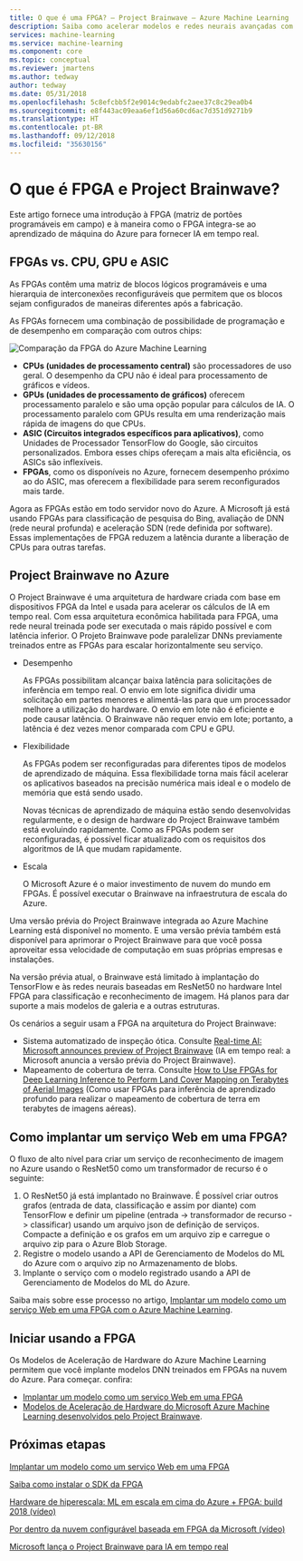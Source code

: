 ```yaml
---
title: O que é uma FPGA? – Project Brainwave – Azure Machine Learning
description: Saiba como acelerar modelos e redes neurais avançadas com FPGAs.
services: machine-learning
ms.service: machine-learning
ms.component: core
ms.topic: conceptual
ms.reviewer: jmartens
ms.author: tedway
author: tedway
ms.date: 05/31/2018
ms.openlocfilehash: 5c8efcbb5f2e9014c9edabfc2aee37c8c29ea0b4
ms.sourcegitcommit: e8f443ac09eaa6ef1d56a60cd6ac7d351d9271b9
ms.translationtype: HT
ms.contentlocale: pt-BR
ms.lasthandoff: 09/12/2018
ms.locfileid: "35630156"
---
```

# <a name="what-is-fpga-and-project-brainwave"></a>O que é FPGA e Project Brainwave?

Este artigo fornece uma introdução à FPGA (matriz de portões programáveis em campo) e à maneira como o FPGA integra-se ao aprendizado de máquina do Azure para fornecer IA em tempo real.

## <a name="fpgas-vs-cpu-gpu-and-asic"></a>FPGAs vs. CPU, GPU e ASIC

As FPGAs contêm uma matriz de blocos lógicos programáveis e uma hierarquia de interconexões reconfiguráveis que permitem que os blocos sejam configurados de maneiras diferentes após a fabricação.

As FPGAs fornecem uma combinação de possibilidade de programação e de desempenho em comparação com outros chips:

![Comparação da FPGA do Azure Machine Learning](./media/concept-accelerate-with-fpgas/azure-machine-learning-fpga-comparison.png)

- **CPUs (unidades de processamento central)** são processadores de uso geral. O desempenho da CPU não é ideal para processamento de gráficos e vídeos.
- **GPUs (unidades de processamento de gráficos)** oferecem processamento paralelo e são uma opção popular para cálculos de IA. O processamento paralelo com GPUs resulta em uma renderização mais rápida de imagens do que CPUs.
- **ASIC (Circuitos integrados específicos para aplicativos)**, como Unidades de Processador TensorFlow do Google, são circuitos personalizados. Embora esses chips ofereçam a mais alta eficiência, os ASICs são inflexíveis.
- **FPGAs**, como os disponíveis no Azure, fornecem desempenho próximo ao do ASIC, mas oferecem a flexibilidade para serem reconfigurados mais tarde.

Agora as FPGAs estão em todo servidor novo do Azure. A Microsoft já está usando FPGAs para classificação de pesquisa do Bing, avaliação de DNN (rede neural profunda) e aceleração SDN (rede definida por software). Essas implementações de FPGA reduzem a latência durante a liberação de CPUs para outras tarefas.

## <a name="project-brainwave-on-azure"></a>Project Brainwave no Azure

O Project Brainwave é uma arquitetura de hardware criada com base em dispositivos FPGA da Intel e usada para acelerar os cálculos de IA em tempo real. Com essa arquitetura econômica habilitada para FPGA, uma rede neural treinada pode ser executada o mais rápido possível e com latência inferior. O Projeto Brainwave pode paralelizar DNNs previamente treinados entre as FPGAs para escalar horizontalmente seu serviço.

- Desempenho

    As FPGAs possibilitam alcançar baixa latência para solicitações de inferência em tempo real. O envio em lote significa dividir uma solicitação em partes menores e alimentá-las para que um processador melhore a utilização do hardware. O envio em lote não é eficiente e pode causar latência. O Brainwave não requer envio em lote; portanto, a latência é dez vezes menor comparada com CPU e GPU.

- Flexibilidade

    As FPGAs podem ser reconfiguradas para diferentes tipos de modelos de aprendizado de máquina. Essa flexibilidade torna mais fácil acelerar os aplicativos baseados na precisão numérica mais ideal e o modelo de memória que está sendo usado.

    Novas técnicas de aprendizado de máquina estão sendo desenvolvidas regularmente, e o design de hardware do Project Brainwave também está evoluindo rapidamente. Como as FPGAs podem ser reconfiguradas, é possível ficar atualizado com os requisitos dos algoritmos de IA que mudam rapidamente.

- Escala

    O Microsoft Azure é o maior investimento de nuvem do mundo em FPGAs. É possível executar o Brainwave na infraestrutura de escala do Azure.

Uma versão prévia do Project Brainwave integrada ao Azure Machine Learning está disponível no momento. E uma versão prévia também está disponível para aprimorar o Project Brainwave para que você possa aproveitar essa velocidade de computação em suas próprias empresas e instalações.

Na versão prévia atual, o Brainwave está limitado à implantação do TensorFlow e às redes neurais baseadas em ResNet50 no hardware Intel FPGA para classificação e reconhecimento de imagem. Há planos para dar suporte a mais modelos de galeria e a outras estruturas.

Os cenários a seguir usam a FPGA na arquitetura do Project Brainwave:

- Sistema automatizado de inspeção ótica. Consulte [Real-time AI: Microsoft announces preview of Project Brainwave](https://blogs.microsoft.com/ai/build-2018-project-brainwave/) (IA em tempo real: a Microsoft anuncia a versão prévia do Project Brainwave).
- Mapeamento de cobertura de terra. Consulte [How to Use FPGAs for Deep Learning Inference to Perform Land Cover Mapping on Terabytes of Aerial Images](https://blogs.technet.microsoft.com/machinelearning/2018/05/29/how-to-use-fpgas-for-deep-learning-inference-to-perform-land-cover-mapping-on-terabytes-of-aerial-images/) (Como usar FPGAs para inferência de aprendizado profundo para realizar o mapeamento de cobertura de terra em terabytes de imagens aéreas).

## <a name="how-to-deploy-a-web-service-to-an-fpga"></a>Como implantar um serviço Web em uma FPGA?

O fluxo de alto nível para criar um serviço de reconhecimento de imagem no Azure usando o ResNet50 como um transformador de recurso é o seguinte:

1. O ResNet50 já está implantado no Brainwave. É possível criar outros grafos (entrada de data, classificação e assim por diante) com TensorFlow e definir um pipeline (entrada -> transformador de recurso -> classificar) usando um arquivo json de definição de serviços. Compacte a definição e os grafos em um arquivo zip e carregue o arquivo zip para o Azure Blob Storage.
2. Registre o modelo usando a API de Gerenciamento de Modelos do ML do Azure com o arquivo zip no Armazenamento de blobs.
3. Implante o serviço com o modelo registrado usando a API de Gerenciamento de Modelos do ML do Azure.

Saiba mais sobre esse processo no artigo, [Implantar um modelo como um serviço Web em uma FPGA com o Azure Machine Learning](how-to-deploy-fpga-web-service.md).


## <a name="start-using-fpga"></a>Iniciar usando a FPGA

Os Modelos de Aceleração de Hardware do Azure Machine Learning permitem que você implante modelos DNN treinados em FPGAs na nuvem do Azure. Para começar. confira:

- [Implantar um modelo como um serviço Web em uma FPGA](how-to-deploy-fpga-web-service.md)
- [Modelos de Aceleração de Hardware do Microsoft Azure Machine Learning desenvolvidos pelo Project Brainwave](https://github.com/azure/aml-real-time-ai).

## <a name="next-steps"></a>Próximas etapas

[Implantar um modelo como um serviço Web em uma FPGA](how-to-deploy-fpga-web-service.md)

[Saiba como instalar o SDK da FPGA](reference-fpga-package-overview.md)

[Hardware de hiperescala: ML em escala em cima do Azure + FPGA: build 2018 (vídeo)](https://www.youtube.com/watch?v=BMgQAHIx2eY)

[Por dentro da nuvem configurável baseada em FPGA da Microsoft (vídeo)](https://channel9.msdn.com/Events/Build/2017/B8063)

[Microsoft lança o Project Brainwave para IA em tempo real](https://www.microsoft.com/research/blog/microsoft-unveils-project-brainwave/)